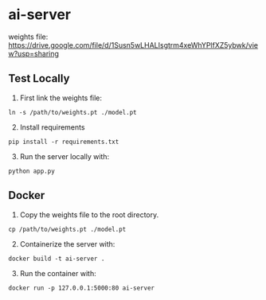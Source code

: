 # ai-server

weights file: https://drive.google.com/file/d/1Susn5wLHALIsgtrm4xeWhYPlfXZ5ybwk/view?usp=sharing

## Test Locally

1. First link the weights file:
```
ln -s /path/to/weights.pt ./model.pt
```
2. Install requirements
```
pip install -r requirements.txt
```
3. Run the server locally with:
```
python app.py
```

## Docker
1. Copy the weights file to the root directory.
```
cp /path/to/weights.pt ./model.pt
```
2. Containerize the server with:
```
docker build -t ai-server .
```
3. Run the container with:
```
docker run -p 127.0.0.1:5000:80 ai-server
```
